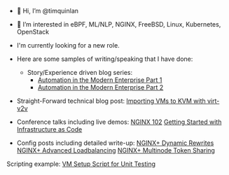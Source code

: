 - 👋 Hi, I’m @timquinlan
- 👀 I’m interested in eBPF, ML/NLP, NGINX, FreeBSD, Linux, Kubernetes, OpenStack
- I'm currently looking for a new role.
- Here are some samples of writing/speaking that I have done:

    - Story/Experience driven blog series:
        - [Automation in the Modern Enterprise Part 1](https://www.redhat.com/en/blog/automation-modern-enterprise-part-1)
        - [Automation in the Modern Enterprise Part 2](https://www.redhat.com/en/blog/automation-modern-enterprise-part-2)

- Straight-Forward technical blog post:
    [Importing VMs to KVM with virt-v2v](https://www.redhat.com/en/blog/importing-vms-kvm-virt-v2v)

- Conference talks including live demos:
    [NGINX 102](https://www.youtube.com/live/DjOgRbHnvwU?feature=share&t=14706)
    [Getting Started with Infrastructure as Code](https://youtu.be/f_lo_8-5cMs)

- Config posts including detailed write-up:
    [NGINX+ Dynamic Rewrites](https://github.com/timquinlan/nginxplus_dynamic_rewrites)
    [NGINX+ Advanced Loadbalancing](https://github.com/timquinlan/nginxplus-loadbalancing)
    [NGINX+ Multinode Token Sharing](https://github.com/timquinlan/multinode_tokens)

Scripting example:
    [VM Setup Script for Unit Testing](https://github.com/timquinlan/scripts/blob/master/autovm/cstest)

<!---
timquinlan/timquinlan is a ✨ special ✨ repository because its `README.md` (this file) appears on your GitHub profile.
You can click the Preview link to take a look at your changes.
--->
